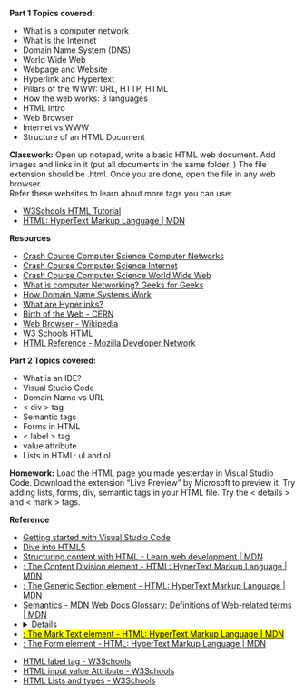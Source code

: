 **Part 1 Topics covered:**

- What is a computer network
- What is the Internet
- Domain Name System (DNS)
- World Wide Web
- Webpage and Website
- Hyperlink and Hypertext
- Pillars of the WWW: URL, HTTP, HTML
- How the web works: 3 languages
- HTML Intro
- Web Browser
- Internet vs WWW
- Structure of an HTML Document

**Classwork:** Open up notepad, write a basic HTML web document. Add images and links in it (put all documents in the same folder. ) 
The file extension should be .html. Once you are done, open the file in any web browser.  
Refer these websites to learn about more tags you can use: 
- [W3Schools HTML Tutorial](https://www.w3schools.com/html/default.asp)
- [HTML: HyperText Markup Language | MDN](https://developer.mozilla.org/en-US/docs/Web/HTML)

**Resources**
- [Crash Course Computer Science Computer Networks](https://www.youtube.com/watch?v=3QhU9jd03a0&list=PL8dPuuaLjXtNlUrzyH5r6jN9ulIgZBpdo&index=29)
- [Crash Course Computer Science Internet](https://www.youtube.com/watch?v=AEaKrq3SpW8&list=PL8dPuuaLjXtNlUrzyH5r6jN9ulIgZBpdo&index=30)
- [Crash Course Computer Science World Wide Web](https://www.youtube.com/watch?v=guvsH5OFizE&list=PL8dPuuaLjXtNlUrzyH5r6jN9ulIgZBpdo&index=31)
- [What is computer Networking? Geeks for Geeks](https://www.geeksforgeeks.org/what-is-computer-networking/)
- [How Domain Name Systems Work](https://www.techtarget.com/searchnetworking/definition/domain-name-system)
- [What are Hyperlinks?](https://developer.mozilla.org/en-US/docs/Learn_web_development/Howto/Web_mechanics/What_are_hyperlinks)
- [Birth of the Web - CERN](https://home.cern/science/computing/birth-web)
- [Web Browser - Wikipedia](https://en.wikipedia.org/wiki/Web_browser)
- [W3 Schools HTML](https://www.w3schools.com/Html/html_intro.asp)
- [HTML Reference - Mozilla Developer Network](https://developer.mozilla.org/en-US/docs/Web/HTML)

**Part 2 Topics covered:**
- What is an IDE?
- Visual Studio Code
- Domain Name vs URL
- < div > tag
- Semantic tags
- Forms in HTML
- < label > tag
- value attribute
- Lists in HTML: ul and ol

**Homework:** Load the HTML page you made yesterday in Visual Studio Code. Download the extension “Live Preview” by Microsoft to preview it. Try adding lists, forms, div, semantic tags in your HTML file. Try the < details > and < mark > tags.

**Reference**
- [Getting started with Visual Studio Code](https://code.visualstudio.com/docs/introvideos/basics)
- [Dive into HTML5](https://diveinto.html5doctor.com/)
- [Structuring content with HTML - Learn web development | MDN](https://developer.mozilla.org/en-US/docs/Learn_web_development/Core/Structuring_content)
- [<div>: The Content Division element - HTML: HyperText Markup Language | MDN](https://developer.mozilla.org/en-US/docs/Web/HTML/Element/div)
- [<section>: The Generic Section element - HTML: HyperText Markup Language | MDN](https://developer.mozilla.org/en-US/docs/Web/HTML/Element/section)
- [Semantics - MDN Web Docs Glossary: Definitions of Web-related terms | MDN](https://developer.mozilla.org/en-US/docs/Glossary/Semantics)
- [<details>: The Details disclosure element - HTML: HyperText Markup Language | MDN](https://developer.mozilla.org/en-US/docs/Web/HTML/Element/details)
- [<mark>: The Mark Text element - HTML: HyperText Markup Language | MDN](https://developer.mozilla.org/en-US/docs/Web/HTML/Element/mark)
- [<form>: The Form element - HTML: HyperText Markup Language | MDN](https://developer.mozilla.org/en-US/docs/Web/HTML/Element/form)
- [HTML label tag - W3Schools](https://www.w3schools.com/tags/tag_label.asp)
- [HTML input value Attribute - W3Schools](https://www.w3schools.com/tags/att_input_value.asp)
- [HTML Lists and types - W3Schools](https://www.w3schools.com/html/html_lists.asp)

